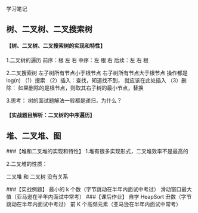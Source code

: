 学习笔记
## 树、二叉树、二叉搜索树
#### 【树、二叉树、二叉搜索树的实现和特性】
1.二叉树的遍历
前序：根 左 右
中序：左 根 右
后续：左 右 根

2.二叉搜索树
左子树所有节点小于根节点
右子树所有节点大于根节点
操作都是log(n)
（1）搜索
（2）插入：查找，知道找不到， 就应该在此处插入
（3）删除：
    如果删除的是根节点，则取其右子树的最小节点，替换
    
3.思考： 树的面试题解法一般都是递归，为什么？

#### 【实战题目解析：二叉树的中序遍历】

## 堆、二叉堆、图
###【堆和二叉堆的实现和特性】
1.堆有很多实现形式，二叉堆效率不是最高的

2.二叉堆的性质：

二叉堆 和 二叉树 没有关系

###【实战例题】
最小的 k 个数（字节跳动在半年内面试中考过）
滑动窗口最大值（亚马逊在半年内面试中常考）
###【课后作业】
自学 HeapSort
丑数（字节跳动在半年内面试中考过）
前 K 个高频元素（亚马逊在半年内面试中常考）

